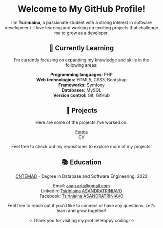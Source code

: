 <h1 align="center">Welcome to My GitHub Profile!</h1>
<p align="center">I'm <b>Tsiriniaina</b>, a passionate student with a strong interest in software development. I love learning and working on exciting projects that challenge me to grow as a developer.</p>

<h2 align="center">🌱 Currently Learning</h2>
<p align="center">I'm currently focusing on expanding my knowledge and skills in the following areas:</p>
<p align="center">
  <b>Programming languages:</b> PHP<br>
  <b>Web technologies:</b> HTML5, CSS3, Bootstrap<br>
  <b>Frameworks:</b> Symfony<br>
  <b>Databases:</b> MySQL<br>
  <b>Version control:</b> Git, GitHub<br>
  </p>
  
  <h2 align="center">💼 Projects</h2>
  <p align="center">Here are some of the projects I've worked on:</p>
<p align="center">
  <a href="https://github.com/DTC-Formation/creation-page-fokontany-Nava19">Forms</a><br>
  <a href="https://github.com/Nava19/DTCdevoir1">CV</a><br>
</p>
<p align="center">Feel free to check out my repositories to explore more of my projects!</p>

<h2 align="center">📚 Education</h2>
<p align="center">
  <a href="http://www.cntemad.mg/">CNTEMAD</a> - Degree in Database and Software Engineering, 2022<br>
</p>
<p align="center">
  Email: <a href="mailto:asan.arta@gmzil.com">asan.arta@gmail.com</a><br>
  LinkedIn: <a href="linkedin.com/in/tsiriniaina-asandratriniavo-81152023b">Tsiriniaina ASANDRATRINIAVO</a><br>
  Facebook: <a href="https://www.facebook.com/tsiry.asandratriniavo">Tsiriniaina ASANDRATRINIAVO</a>
</p>

<p align="center">Feel free to reach out if you'd like to connect or have any questions. Let's learn and grow together!</p>
<p align="center">⭐️ Thank you for visiting my profile! Happy coding! ⭐️</p>

 

<!--
### Hi there 👋
**Nava19/Nava19** is a ✨ _special_ ✨ repository because its `README.md` (this file) appears on your GitHub profile.

Here are some ideas to get you started:

- 🔭 I’m currently working on ...
- 🌱 I’m currently learning ...
- 👯 I’m looking to collaborate on ...
- 🤔 I’m looking for help with ...
- 💬 Ask me about ...
- 📫 How to reach me: ...
- 😄 Pronouns: ...
- ⚡ Fun fact: ...
-->
